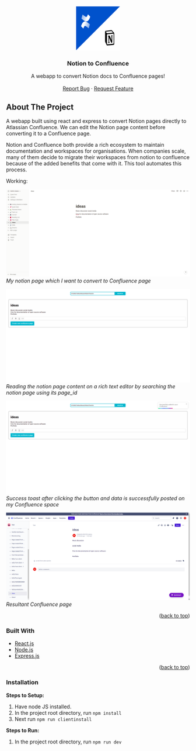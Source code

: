 <!-- PROJECT LOGO -->
<br />
<div align="center">
  <a href="https://github.com/mohitxsh/Notion-to-Confluence">
    <img src="assets/notion_to_confluence.png" alt="Logo" width="120" height="120">
  </a>
  <!-- TABLE OF CONTENTS -->

  <h3 align="center">Notion to Confluence</h3>
  <p align="center">
    A webapp to convert Notion docs to Confluence pages!
    <br />
    <br />
    <a href="https://github.com/mohitxsh/Notion-to-Confluence/issues">Report Bug</a>
    ·
    <a href="https://github.com/mohitxsh/Notion-to-Confluence/issues">Request Feature</a>
  </p>
</div>

<!-- ABOUT THE PROJECT -->
## About The Project

A webapp built using react and express to convert Notion pages directly to Atlassian Confluence.
We can edit the Notion page content before converting it to a Confluence page.

Notion and Confluence both provide a rich ecosystem to maintain documentation and workspaces for organisations. When companies scale, many of them decide to migrate their workspaces from notion to confluence because of the added benefits that come with it. This tool automates this process.

Working:

![Notion-ideas](https://github.com/mohitxsh/Notion-to-Confluence/blob/main/assets/notion_ideas.png)
*My notion page which I want to convert to Confluence page*



![Webapp-ideas](https://github.com/mohitxsh/Notion-to-Confluence/blob/main/assets/webapp_ideas.png)
*Reading the notion page content on a rich text editor by searching the notion page using its page_id*



![Webapp-toast](https://github.com/mohitxsh/Notion-to-Confluence/blob/main/assets/webapp_toast.png)
*Success toast after clicking the button and data is successfully posted on my Confluence space*



![Confluence-ideas](https://github.com/mohitxsh/Notion-to-Confluence/blob/main/assets/confluence_ideas.png)
*Resultant Confluence page*

<p align="right">(<a href="#top">back to top</a>)</p>

### Built With

* [React.js](https://reactjs.org/)
* [Node.js](https://nodejs.dev/)
* [Express.js](https://expressjs.com/)

<p align="right">(<a href="#top">back to top</a>)</p>

### Installation
**Steps to Setup:**

1. Have node JS installed.
2. In the project root directory, run `npm install`
3. Next run `npm run clientinstall`

**Steps to Run:**

1. In the project root directory, run `npm run dev`

